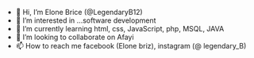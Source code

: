 - 👋 Hi, I’m Elone Brice (@LegendaryB12)
- 👀 I’m interested in ...software development
- 🌱 I’m currently learning html, css, JavaScript, php, MSQL, JAVA
- 💞️ I’m looking to collaborate on Afayi
- 📫 How to reach me facebook (Elone briz), instagram (@ legendary_B)

<!---
LegendaryB12/LegendaryB12 is a ✨ special ✨ repository because its `README.md` (this file) appears on your GitHub profile.
You can click the Preview link to take a look at your changes.
--->
